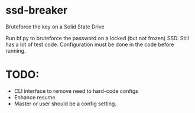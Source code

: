 # ssd-breaker
Bruteforce the key on a Solid State Drive

Run bf.py to bruteforce the password on a locked (but not frozen) SSD.
Still has a lot of test code. Configuration must be done in the code before running.

# TODO:
- CLI interface to remove need to hard-code configs
- Enhance resume
- Master or user should be a config setting.
